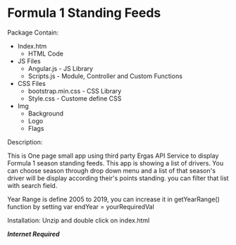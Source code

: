 # Formula 1 Standing Feeds

Package Contain:
* Index.htm
    * HTML Code 
* JS Files 
    * Angular.js - JS Library
    * Scripts.js - Module, Controller and Custom Functions
* CSS Files
    * bootstrap.min.css - CSS Library
    * Style.css - Custome define CSS
* Img
    * Background
    * Logo
    * Flags

Description:

This is One page small app using third party Ergas API Service to display Formula 1 season standing feeds. This app is showing a list of drivers. You can choose season through drop down menu and a list of that season's driver will be display according their's points standing. you can filter that list with search field. 

Year Range is define 2005 to 2019, you can increase it in getYearRange() function by setting var endYear = yourRequiredVal

Installation:
Unzip and double click on index.html

**_Internet Required_**